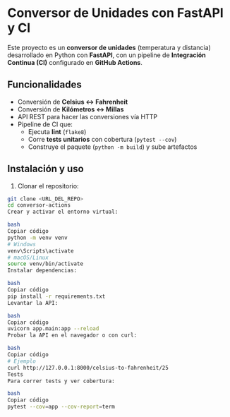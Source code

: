 # Conversor de Unidades con FastAPI y CI

Este proyecto es un **conversor de unidades** (temperatura y distancia) desarrollado en Python con **FastAPI**, con un pipeline de **Integración Continua (CI)** configurado en **GitHub Actions**.

## Funcionalidades

- Conversión de **Celsius ↔ Fahrenheit**
- Conversión de **Kilómetros ↔ Millas**
- API REST para hacer las conversiones vía HTTP
- Pipeline de CI que:
  - Ejecuta **lint** (`flake8`)
  - Corre **tests unitarios** con cobertura (`pytest --cov`)
  - Construye el paquete (`python -m build`) y sube artefactos

## Instalación y uso

1. Clonar el repositorio:

```bash
git clone <URL_DEL_REPO>
cd conversor-actions
Crear y activar el entorno virtual:

bash
Copiar código
python -m venv venv
# Windows
venv\Scripts\activate
# macOS/Linux
source venv/bin/activate
Instalar dependencias:

bash
Copiar código
pip install -r requirements.txt
Levantar la API:

bash
Copiar código
uvicorn app.main:app --reload
Probar la API en el navegador o con curl:

bash
Copiar código
# Ejemplo
curl http://127.0.0.1:8000/celsius-to-fahrenheit/25
Tests
Para correr tests y ver cobertura:

bash
Copiar código
pytest --cov=app --cov-report=term
```
